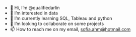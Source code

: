 - 👋 Hi, I’m @qualifiedarlin
- 👀 I’m interested in data 
- 🌱 I’m currently learning SQL, Tableau and python
- 💞️ I’m looking to collaborate on some projects
- 📫 How to reach me on my email, sofia.ahm@hotmail.com

<!---
qualifiedarlin/qualifiedarlin is a ✨ special ✨ repository because its `README.md` (this file) appears on your GitHub profile.
You can click the Preview link to take a look at your changes.
--->
